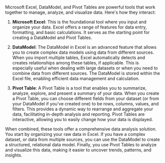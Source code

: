 Microsoft Excel, DataModel, and Pivot Tables are powerful tools that work together to manage, analyze, and visualize data. Here's how they interact:

1. **Microsoft Excel**: This is the foundational tool where you input and organize your data. Excel offers a range of features for data entry, formatting, and basic calculations. It serves as the starting point for creating a DataModel and Pivot Tables.

2. **DataModel**: The DataModel in Excel is an advanced feature that allows you to create complex data models using data from different sources. When you import multiple tables, Excel automatically detects and creates relationships among these tables, if applicable. This is especially useful when dealing with large datasets or when you need to combine data from different sources. The DataModel is stored within the Excel file, enabling efficient data management and calculation.

3. **Pivot Table**: A Pivot Table is a tool that enables you to summarize, analyze, explore, and present a summary of your data. When you create a Pivot Table, you can choose different fields from your dataset (or from your DataModel if you've created one) to be rows, columns, values, and filters. This provides a dynamic way to rearrange and aggregate your data, facilitating in-depth analysis and reporting. Pivot Tables are interactive, allowing you to easily change how your data is displayed.

When combined, these tools offer a comprehensive data analysis solution. You start by organizing your raw data in Excel. If you have a complex dataset, or data from multiple sources, you can use the DataModel to create a structured, relational data model. Finally, you use Pivot Tables to analyze and visualize this data, making it easier to uncover trends, patterns, and insights.